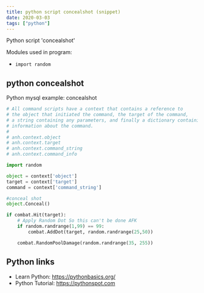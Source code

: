 ```yaml
---
title: python script concealshot (snippet)
date: 2020-03-03
tags: ["python"]
---
```

Python script 'concealshot'


Modules used in program: 
* `import random`

## python concealshot

Python mysql example: concealshot

```python
# All command scripts have a context that contains a reference to
# the object that initiated the command, the target of the command,
# a string containing any parameters, and finally a dictionary containing
# information about the command.
#
# anh.context.object
# anh.context.target
# anh.context.command_string
# anh.context.command_info

import random

object = context['object']
target = context['target']
command = context['command_string']

#conceal shot
object.Conceal()

if combat.Hit(target):
	# Apply Random Dot So this can't be done AFK
	if random.randrange(1,99) == 99:
		combat.AddDot(target, random.randrange(25,50))

	combat.RandomPoolDamage(random.randrange(35, 255))


```

## Python links

- Learn Python: https://pythonbasics.org/
- Python Tutorial: https://pythonspot.com
